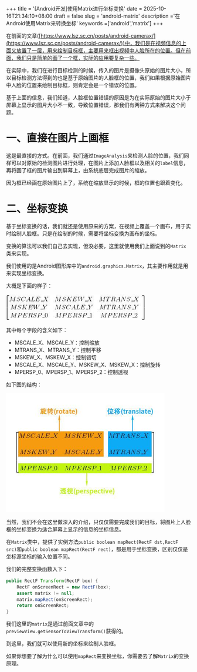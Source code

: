 +++
title = '[Android开发]使用Matrix进行坐标变换'
date = 2025-10-16T21:34:10+08:00
draft = false
slug = 'android-matrix'
description ='在Android使用Matrix来转换坐标'
keywords =['android','matrix']
+++

在前面的文章([https://www.lsz.sc.cn/posts/android-camerax/](https://www.lsz.sc.cn/posts/android-camerax/))中，我们是在视频信息的上面又放置了一层，用来绘制目标框，主要用来框出视频中人脸所在的位置。但在前面，我们只是简单的画了一个框，实际的应用要复杂一些。

在实际中，我们在进行目标检测的时候，传入的图片是摄像头原始的图片大小，所以目标检测方法得到的也是基于原始图片的人脸框的位置，我们如果根据原始图片中人脸的位置来绘制目标框，则肯定会是一个错误的位置。

<!--more-->

基于上面的信息，我们知道，人脸框位置错误的原因是为在实际原始的图片大小于屏幕上显示的图片大小不一致，导致位置错误，那我们有两钟方式来解决这个问题。

# 一、直接在图片上画框

这是最直接的方式。在前面，我们通过```ImageAnalysis```来检测人脸的位置，我们同样可以对原始的检测图片进行处理，在图片上添加人脸框以及相关的```label```信息，再将画了框的图片输出到屏幕上，由系统底层完成图片的缩放。

因为框已经画在原始图片上了，系统在缩放显示的时候，框的位置也跟着变化。

# 二、坐标变换

基于坐标变换的话，我们就还是使用原来的方案，在视频上覆盖一个画布，用于实时绘制人脸框。只是在绘制的时候，需要将坐标变换为画布的坐标。

变换的算法可以我们自己去实现，但没必要，这里就使用我们上面说到的```Matrix```类来实现。


我们使用的是Android图形库中的```android.graphics.Matrix```，其主要作用就是用来实现坐标变换。

大概是下面的样子：

![alt text](image.png)

其中每个字段的含义如下：

* MSCALE_X、MSCALE_Y：控制缩放
* MTRANS_X、MTRANS_Y：控制平移
* MSKEW_X、MSKEW_X：控制错切
* MSCALE_X、MSCALE_Y、MSKEW_X、MSKEW_X：控制旋转
* MPERSP_0、MPERSP_1、MPERSP_2：控制透视

如下图的结构：

![alt text](image-1.png)

当然，我们不会在这里做深入的介绍，只仅仅需要完成我们的目标，将图片上人脸框的坐标变换为适合屏幕上显示的信息的坐标信息。

在```Matrix```类中，提供了实例方法```public boolean mapRect(RectF dst,RectF src)```和```public boolean mapRect(RectF rect)```，都是用于坐标变换，区别仅仅是坐标源坐标的输入位置不同。

我们的完整变换函数入下：

```java
public RectF Transform(RectF box) {
    RectF onScreenRect = new RectF(box);
    assert matrix != null;
    matrix.mapRect(onScreenRect);
    return onScreenRect;
}
```

我们这里的```matrix```是通过前面文章中的```previewView.getSensorToViewTransform()```获得的。

到这里，我们就可以使用新的坐标来绘制人脸框。

如果你想要了解为什么可以使用```mapRect```来变换坐标，你需要去了解```Matrix```的变换原理。
